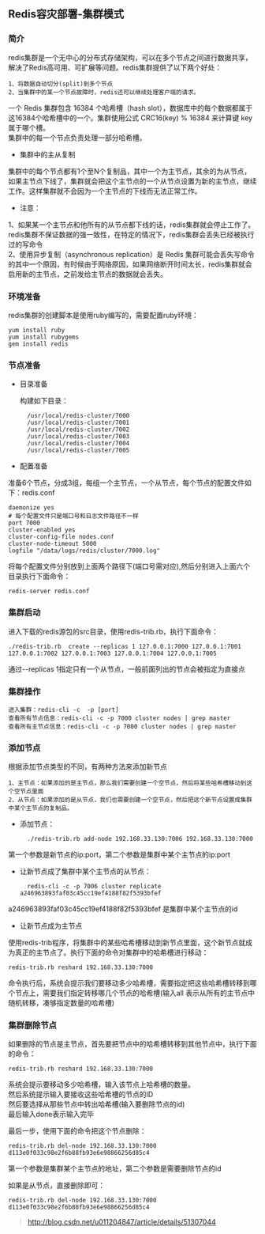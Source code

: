 ## Redis容灾部署-集群模式

### 简介

redis集群是一个无中心的分布式存储架构，可以在多个节点之间进行数据共享，解决了Redis高可用、可扩展等问题。redis集群提供了以下两个好处：  

	1、将数据自动切分(split)到多个节点
	2、当集群中的某一个节点故障时，redis还可以继续处理客户端的请求。
 
一个 Redis 集群包含 16384 个哈希槽（hash slot），数据库中的每个数据都属于这16384个哈希槽中的一个。集群使用公式 CRC16(key) % 16384 来计算键 key 属于哪个槽。   
集群中的每一个节点负责处理一部分哈希槽。
 
- 集群中的主从复制

集群中的每个节点都有1个至N个复制品，其中一个为主节点，其余的为从节点，如果主节点下线了，集群就会把这个主节点的一个从节点设置为新的主节点，继续工作。这样集群就不会因为一个主节点的下线而无法正常工作。
 
- 注意：

1、如果某一个主节点和他所有的从节点都下线的话，redis集群就会停止工作了。redis集群不保证数据的强一致性，在特定的情况下，redis集群会丢失已经被执行过的写命令   
2、使用异步复制（asynchronous replication）是 Redis 集群可能会丢失写命令的其中一个原因，有时候由于网络原因，如果网络断开时间太长，redis集群就会启用新的主节点，之前发给主节点的数据就会丢失。


### 环境准备

redis集群的创建脚本是使用ruby编写的，需要配置ruby环境：

	yum install ruby  
	yum install rubygems  
	gem install redis

### 节点准备

- 目录准备

	构建如下目录：

		/usr/local/redis-cluster/7000
		/usr/local/redis-cluster/7001
		/usr/local/redis-cluster/7002
		/usr/local/redis-cluster/7003
		/usr/local/redis-cluster/7004
		/usr/local/redis-cluster/7005

- 配置准备

准备6个节点，分成3组，每组一个主节点，一个从节点，每个节点的配置文件如下：redis.conf

	daemonize yes  
	# 每个配置文件只是端口号和日志文件路径不一样
	port 7000  
	cluster-enabled yes  
	cluster-config-file nodes.conf  
	cluster-node-timeout 5000  
	logfile "/data/logs/redis/cluster/7000.log"


将每个配置文件分别放到上面两个路径下(端口号需对应),然后分别进入上面六个目录执行下面命令：

	redis-server redis.conf

### 集群启动

进入下载的redis源包的src目录，使用redis-trib.rb，执行下面命令：

	./redis-trib.rb  create --replicas 1 127.0.0.1:7000 127.0.0.1:7001 127.0.0.1:7002 127.0.0.1:7003 127.0.0.1:7004 127.0.0.1:7005

通过--replicas 1指定只有一个从节点，一般前面列出的节点会被指定为直接点

### 集群操作

	进入集群：redis-cli -c  -p [port]  
	查看所有节点信息：redis-cli -c -p 7000 cluster nodes | grep master
	查看所有主节点信息：redis-cli -c -p 7000 cluster nodes | grep master

### 添加节点

根据添加节点类型的不同，有两种方法来添加新节点 
 
	1、主节点：如果添加的是主节点，那么我们需要创建一个空节点，然后将某些哈希槽移动到这个空节点里面   
	2、从节点：如果添加的是从节点，我们也需要创建一个空节点，然后把这个新节点设置成集群中某个主节点的复制品。

- 添加节点：

		./redis-trib.rb add-node 192.168.33.130:7006 192.168.33.130:7000  

第一个参数是新节点的ip:port，第二个参数是集群中某个主节点的ip:port

- 让新节点成了集群中某个主节点的从节点：

		redis-cli -c -p 7006 cluster replicate a246963893faf03c45cc19ef4188f82f5393bfef 

a246963893faf03c45cc19ef4188f82f5393bfef 是集群中某个主节点的id


-  让新节点成为主节点

使用redis-trib程序，将集群中的某些哈希槽移动到新节点里面，这个新节点就成为真正的主节点了。执行下面的命令对集群中的哈希槽进行移动：

	redis-trib.rb reshard 192.168.33.130:7000  

命令执行后，系统会提示我们要移动多少哈希槽，需要指定把这些哈希槽转移到哪个节点上，需要我们指定转移哪几个节点的哈希槽(输入all 表示从所有的主节点中随机转移，凑够指定数量的哈希槽)

### 集群删除节点

如果删除的节点是主节点，首先要把节点中的哈希槽转移到其他节点中，执行下面的命令：

	redis-trib.rb reshard 192.168.33.130:7000  

系统会提示要移动多少哈希槽，输入该节点上哈希槽的数量。  
然后系统提示输入要接收这些哈希槽的节点的ID    
然后要选择从那些节点中转出哈希槽(输入要删除节点的id)   
最后输入done表示输入完毕  

最后一步，使用下面的命令把这个节点删除：

	redis-trib.rb del-node 192.168.33.130:7000 d113e0f033c98e2f6b88fb93e6e98866256d85c4

第一个参数是集群某个主节点的地址，第二个参数是需要删除节点的id

如果是从节点，直接删除即可：

	redis-trib.rb del-node 192.168.33.130:7000 d113e0f033c98e2f6b88fb93e6e98866256d85c4



> http://blog.csdn.net/u011204847/article/details/51307044